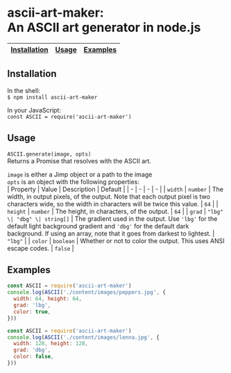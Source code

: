 # ascii-art-maker:<br>An ASCII art generator in node.js
| [Installation](#installation) | [Usage](#usage) | [Examples](#examples) |
| - | - | - |
## Installation
In the shell:<br>`$ npm install ascii-art-maker`

In your JavaScript:<br>`const ASCII = require('ascii-art-maker')`

## Usage
`ASCII.generate(image, opts)`<br>
Returns a Promise that resolves with the ASCII art.

`image` is either a Jimp object or a path to the image<br>
`opts` is an object with the following properties:<br>
| Property | Value | Description | Default |
| - | - | - | - |
| `width` | `number` | The width, in output pixels, of the output. Note that each output pixel is two characters wide, so the width in characters will be twice this value. | `64` |
| `height` | `number` | The height, in characters, of the output. | `64` |
| `grad` | `"lbg" \| "dbg" \| string[]` | The gradient used in the output. Use `'lbg'` for the default light background gradient and `'dbg'` for the default dark background. If using an array, note that it goes from darkest to lightest. | `"lbg"` |
| `color` | `boolean` | Whether or not to color the output. This uses ANSI escape codes. | `false` |
## Examples
```js
const ASCII = require('ascii-art-maker')
console.log(ASCII('./content/images/peppers.jpg', {
  width: 64, height: 64,
  grad: 'lbg',
  color: true,
}))
```
```js
const ASCII = require('ascii-art-maker')
console.log(ASCII('./content/images/lenna.jpg', {
  width: 128, height: 128,
  grad: 'dbg',
  color: false,
}))
```
